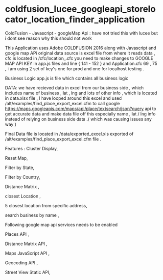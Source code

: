 # coldfusion_lucee_googleapi_storelocator_location_finder_application
ColdFusion - Javascript - googleMap Api : have not tried this with lucee but i dont see reason why this should not work 

This Application uses Adobe COLDFUSION 2016 along with Javascript and google map APi 
original data source is excel file from where it reads data , 
cfc is located in /cfc/location_.cfc
you need to make changes to GOOGLE MAP API KEY in app.js files and line { 141 - 152 } and Application.cfc 69 , 75 , i am using 2 set of key's one for prod and one for localhost testing . 

Business Logic
app.js is file which contains all business logic

DATA:
we have recieved data in excel from our business side , which includes name of business , lat , lng and lots of other info , which is located in data.xlsx file , 
I have looped around this excel and used /alt/examples/find_place_export_excel.cfm to call google https://maps.googleapis.com/maps/api/place/textsearch/json?query api to get accurate data and make data file off this especially name , lat / lng info instead of relying on business side data .( which was causing issues any way )

Final Data file is located in /data/exported_excel.xls exported of /alt/examples/find_place_export_excel.cfm file . 

Features : 
Cluster Display,

Reset Map,

Filter by State,

Filter by Country,

Distance Matrix ,

closest Location ,

5 closest location from specific address,

search business by name ,


Following google map api services needs to be enabled

Places API	,	

Distance Matrix API	,

Maps JavaScript API		,

Geocoding API	,

Street View Static API,
